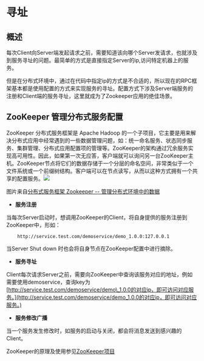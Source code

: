 # 寻址

## 概述

每次Client向Server端发起请求之前，需要知道该向哪个Server发请求，也就涉及到服务寻址的问题。最简单的方式是直接指定Server的ip,访问特定机器上的服务。

但是在分布式环境中，通过在代码中指定ip的方式是不合适的，所以现在的RPC框架基本都是使用配置的方式来实现服务的寻址。配置方式下涉及Server端服务的注册和Client端的服务寻址，这里就成为了Zookeeper应用的绝佳场景。

## ZooKeeper 管理分布式服务配置

ZooKeeper 分布式服务框架是 Apache Hadoop 的一个子项目，它主要是用来解决分布式应用中经常遇到的一些数据管理问题，如：统一命名服务、状态同步服务、集群管理、分布式应用配置项的管理等。ZooKeeper的架构通过冗余服务实现高可用性。因此，如果第一次无应答，客户端就可以询问另一台ZooKeeper主机。ZooKeeper节点将它们的数据存储于一个分层的命名空间，非常类似于一个文件系统或一个前缀树结构。客户端可以在节点读写，从而以这种方式拥有一个共享的配置服务。![](http://7xkbey.com1.z0.glb.clouddn.com/zookeerp数据模型.gif)

图片来自[分布式服务框架 Zookeeper -- 管理分布式环境中的数据](https://www.ibm.com/developerworks/cn/opensource/os-cn-zookeeper/)

* **服务注册**

当每次Server启动时，想调用ZooKeeper的Client，将自身提供的服务注册到ZooKeeper中，形如：

```
    http://service.test.com/demoservice/demo_1.0.0:127.0.0.1
```

当Server Shut down 时也会将自身节点在ZooKeeper配置中进行摘除。

* **服务寻址**

Client每次请求Server之前，需要向ZooKeeper中查询该服务对应的地址，例如需要使用demoservice，查询key为[http://service.test.com/demoservice/demo\_1.0.0的对应ip，即可访问对应服务。](http://service.test.com/demoservice/demo_1.0.0的对应ip，即可访问对应服务。)

* **服务修改广播**

当一个服务发生修改时，如服务的启动与关闭，都会将消息发送到感兴趣的Client。

ZooKeeper的原理及使用参见[ZooKeeper项目](https://zookeeper.apache.org/)

